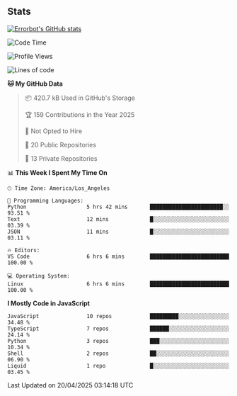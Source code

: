 ## Stats
[![Errorbot's GitHub stats](https://github-readme-stats-errorbot1122s-projects.vercel.app/api?username=errorbot1122&show_icons=true&theme=city_lights&count_private=true)](https://github.com/anuraghazra/github-readme-stats)

<!--START_SECTION:waka-->
![Code Time](http://img.shields.io/badge/Code%20Time-93%20hrs%207%20mins-blue)

![Profile Views](http://img.shields.io/badge/Profile%20Views-0-blue)

![Lines of code](https://img.shields.io/badge/From%20Hello%20World%20I%27ve%20Written-3.6%20million%20lines%20of%20code-blue)

**🐱 My GitHub Data** 

> 📦 420.7 kB Used in GitHub's Storage 
 > 
> 🏆 159 Contributions in the Year 2025
 > 
> 🚫 Not Opted to Hire
 > 
> 📜 20 Public Repositories 
 > 
> 🔑 13 Private Repositories 
 > 
📊 **This Week I Spent My Time On** 

```text
🕑︎ Time Zone: America/Los_Angeles

💬 Programming Languages: 
Python                   5 hrs 42 mins       ███████████████████████░░   93.51 % 
Text                     12 mins             █░░░░░░░░░░░░░░░░░░░░░░░░   03.39 % 
JSON                     11 mins             █░░░░░░░░░░░░░░░░░░░░░░░░   03.11 % 

🔥 Editors: 
VS Code                  6 hrs 6 mins        █████████████████████████   100.00 % 

💻 Operating System: 
Linux                    6 hrs 6 mins        █████████████████████████   100.00 % 
```

**I Mostly Code in JavaScript** 

```text
JavaScript               10 repos            █████████░░░░░░░░░░░░░░░░   34.48 % 
TypeScript               7 repos             ██████░░░░░░░░░░░░░░░░░░░   24.14 % 
Python                   3 repos             ███░░░░░░░░░░░░░░░░░░░░░░   10.34 % 
Shell                    2 repos             ██░░░░░░░░░░░░░░░░░░░░░░░   06.90 % 
Liquid                   1 repo              █░░░░░░░░░░░░░░░░░░░░░░░░   03.45 % 
```




 Last Updated on 20/04/2025 03:14:18 UTC
<!--END_SECTION:waka-->

